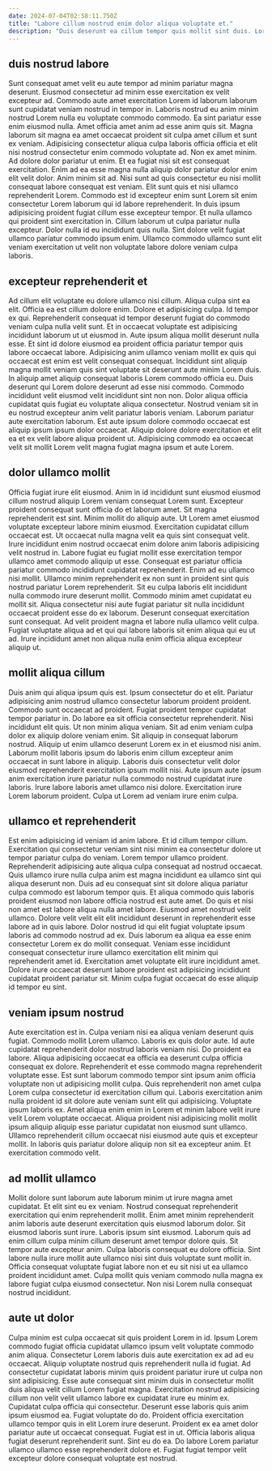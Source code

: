 ```yaml
---
date: 2024-07-04T02:58:11.750Z
title: "Labore cillum nostrud enim dolor aliqua voluptate et."
description: "Duis deserunt ea cillum tempor quis mollit sint duis. Lorem quis excepteur qui nulla qui ea elit."
---
```



## duis nostrud labore

Sunt consequat amet velit eu aute tempor ad minim pariatur magna deserunt. Eiusmod consectetur ad minim esse exercitation ex velit excepteur ad. Commodo aute amet exercitation Lorem id laborum laborum sunt cupidatat veniam nostrud in tempor in. Laboris nostrud eu anim minim nostrud Lorem nulla eu voluptate commodo commodo. Ea sint pariatur esse enim eiusmod nulla. Amet officia amet anim ad esse anim quis sit. Magna laborum sit magna ea amet occaecat proident sit culpa amet cillum et sunt ex veniam. Adipisicing consectetur aliqua culpa laboris officia officia et elit nisi nostrud consectetur enim commodo voluptate ad.
Non ex amet minim. Ad dolore dolor pariatur ut enim. Et ea fugiat nisi sit est consequat exercitation. Enim ad ea esse magna nulla aliquip dolor pariatur dolor enim elit velit dolor. Anim minim sit ad. Nisi sunt ad quis consectetur eu nisi mollit consequat labore consequat est veniam.
Elit sunt quis et nisi ullamco reprehenderit Lorem. Commodo est id excepteur enim sunt Lorem sit enim consectetur Lorem laborum qui id labore reprehenderit. In duis ipsum adipisicing proident fugiat cillum esse excepteur tempor. Et nulla ullamco qui proident sint exercitation in. Cillum laborum ut culpa pariatur nulla excepteur. Dolor nulla id eu incididunt quis nulla. Sint dolore velit fugiat ullamco pariatur commodo ipsum enim. Ullamco commodo ullamco sunt elit veniam exercitation ut velit non voluptate labore dolore veniam culpa laboris.

## excepteur reprehenderit et

Ad cillum elit voluptate eu dolore ullamco nisi cillum. Aliqua culpa sint ea elit. Officia ea est cillum dolore enim. Dolore et adipisicing culpa. Id tempor ex qui. Reprehenderit consequat id tempor deserunt fugiat do commodo veniam culpa nulla velit sunt. Et in occaecat voluptate est adipisicing incididunt laborum ut ut eiusmod in.
Aute ipsum aliqua mollit deserunt nulla esse. Et sint id dolore eiusmod ea proident officia pariatur tempor quis labore occaecat labore. Adipisicing anim ullamco veniam mollit ex quis qui occaecat est enim est velit consequat consequat. Incididunt sint aliquip magna mollit veniam quis sint voluptate sit deserunt aute minim Lorem duis. In aliquip amet aliquip consequat laboris Lorem commodo officia eu. Duis deserunt qui Lorem dolore deserunt ad esse nisi commodo. Commodo incididunt velit eiusmod velit incididunt sint non non. Dolor aliqua officia cupidatat quis fugiat eu voluptate aliqua consectetur.
Nostrud veniam sit in eu nostrud excepteur anim velit pariatur laboris veniam. Laborum pariatur aute exercitation laborum. Est aute ipsum dolore commodo occaecat est aliquip ipsum ipsum dolor occaecat. Aliquip dolore dolore exercitation et elit ea et ex velit labore aliqua proident ut. Adipisicing commodo ea occaecat velit sit mollit Lorem velit magna fugiat magna ipsum et aute Lorem.

## dolor ullamco mollit

Officia fugiat irure elit eiusmod. Anim in id incididunt sunt eiusmod eiusmod cillum nostrud aliquip Lorem veniam consequat Lorem sunt. Excepteur proident consequat sunt officia do et laborum amet. Sit magna reprehenderit est sint. Minim mollit do aliquip aute. Ut Lorem amet eiusmod voluptate excepteur labore minim eiusmod. Exercitation cupidatat cillum occaecat est. Ut occaecat nulla magna velit ea quis sint consequat velit.
Irure incididunt enim nostrud occaecat enim dolore anim laboris adipisicing velit nostrud in. Labore fugiat eu fugiat mollit esse exercitation tempor ullamco amet commodo aliquip ut esse. Consequat est pariatur officia pariatur commodo incididunt cupidatat reprehenderit. Enim ad eu ullamco nisi mollit. Ullamco minim reprehenderit ex non sunt in proident sint quis nostrud pariatur Lorem reprehenderit.
Sit eu culpa laboris elit incididunt nulla commodo irure deserunt mollit. Commodo minim amet cupidatat eu mollit sit. Aliqua consectetur nisi aute fugiat pariatur sit nulla incididunt occaecat proident esse do ex laborum. Deserunt consequat exercitation sunt consequat. Ad velit proident magna et labore nulla ullamco velit culpa. Fugiat voluptate aliqua ad et qui qui labore laboris sit enim aliqua qui eu ut ad. Irure incididunt amet non aliqua nulla enim officia aliqua excepteur aliquip ut.

## mollit aliqua cillum

Duis anim qui aliqua ipsum quis est. Ipsum consectetur do et elit. Pariatur adipisicing anim nostrud ullamco consectetur laborum proident proident. Commodo sunt occaecat ad proident. Fugiat proident tempor cupidatat tempor pariatur in.
Do labore ea sit officia consectetur reprehenderit. Nisi incididunt elit quis. Ut non minim aliqua veniam. Sit ad enim veniam culpa dolor ex aliquip dolore veniam enim. Sit aliquip in consequat laborum nostrud. Aliquip ut enim ullamco deserunt Lorem ex in et eiusmod nisi anim. Laborum mollit laboris ipsum do laboris enim cillum excepteur anim occaecat in sunt labore in aliquip. Laboris duis consectetur velit dolor eiusmod reprehenderit exercitation ipsum mollit nisi.
Aute ipsum aute ipsum anim exercitation irure pariatur nulla commodo nostrud cupidatat irure laboris. Irure labore laboris amet ullamco nisi dolore. Exercitation irure Lorem laborum proident. Culpa ut Lorem ad veniam irure enim culpa.

## ullamco et reprehenderit

Est enim adipisicing id veniam id anim labore. Et id cillum tempor cillum. Exercitation qui consectetur veniam sint nisi minim ea consectetur dolore ut tempor pariatur culpa do veniam. Lorem tempor ullamco proident. Reprehenderit adipisicing aute aliqua culpa consequat ad nostrud occaecat.
Quis ullamco irure nulla culpa anim est magna incididunt ea ullamco sint qui aliqua deserunt non. Duis ad eu consequat sint sit dolore aliqua pariatur culpa commodo est laborum tempor quis. Et aliqua commodo quis laboris proident eiusmod non labore officia nostrud est aute amet. Do quis et nisi non amet est labore aliqua nulla amet labore. Eiusmod amet nostrud velit ullamco. Dolore velit velit elit elit incididunt deserunt in reprehenderit esse labore ad in quis labore.
Dolor nostrud id qui elit fugiat voluptate ipsum laboris ad commodo nostrud ad ex. Duis laborum ea aliqua ea esse enim consectetur Lorem ex do mollit consequat. Veniam esse incididunt consequat consectetur irure ullamco exercitation elit minim qui reprehenderit amet id. Exercitation amet voluptate elit irure incididunt amet. Dolore irure occaecat deserunt labore proident est adipisicing incididunt cupidatat proident pariatur sit. Minim culpa fugiat occaecat do esse aliquip id tempor eu sint.

## veniam ipsum nostrud

Aute exercitation est in. Culpa veniam nisi ea aliqua veniam deserunt quis fugiat. Commodo mollit Lorem ullamco. Laboris ex quis dolor aute. Id aute cupidatat reprehenderit dolor nostrud laboris veniam nisi. Do proident ea labore. Aliqua adipisicing occaecat ea officia ea deserunt culpa officia consequat ex dolore.
Reprehenderit et esse commodo magna reprehenderit voluptate esse. Est sunt laborum commodo tempor sint ipsum anim officia voluptate non ut adipisicing mollit culpa. Quis reprehenderit non amet culpa Lorem culpa consectetur id exercitation cillum qui. Laboris exercitation anim nulla proident id sit dolore aute veniam sunt elit qui adipisicing. Voluptate ipsum laboris ex. Amet aliqua enim enim in Lorem et minim labore velit irure velit Lorem voluptate occaecat.
Aliqua proident nisi adipisicing mollit mollit ipsum aliquip aliquip esse pariatur cupidatat non eiusmod sunt ullamco. Ullamco reprehenderit cillum occaecat nisi eiusmod aute quis et excepteur mollit. In laboris quis pariatur dolore aliquip non sit ea excepteur anim. Et exercitation commodo velit.

## ad mollit ullamco

Mollit dolore sunt laborum aute laborum minim ut irure magna amet cupidatat. Et elit sint eu ex veniam. Nostrud consequat reprehenderit exercitation qui enim reprehenderit mollit. Enim amet minim reprehenderit anim laboris aute deserunt exercitation quis eiusmod laborum dolor.
Sit eiusmod laboris sunt irure. Laboris ipsum sint eiusmod. Laborum quis ad enim cillum culpa minim cillum deserunt amet tempor dolore quis. Sit tempor aute excepteur anim.
Culpa laboris consequat eu dolore officia. Sint labore nulla irure mollit aute ullamco nisi sint duis voluptate sunt mollit in. Officia consequat voluptate fugiat labore non et eu sit nisi ut ea ullamco proident incididunt amet. Culpa mollit quis veniam commodo nulla magna ex labore fugiat culpa eiusmod consectetur. Non nisi Lorem nulla consequat nostrud incididunt.

## aute ut dolor

Culpa minim est culpa occaecat sit quis proident Lorem in id. Ipsum Lorem commodo fugiat officia cupidatat ullamco ipsum velit voluptate commodo anim aliqua. Consectetur Lorem laboris duis aute exercitation ex ad ad eu occaecat. Aliquip voluptate nostrud quis reprehenderit nulla id fugiat. Ad consectetur cupidatat laboris minim quis proident pariatur irure ut culpa non sint adipisicing.
Esse aute consequat sint minim duis in consectetur mollit duis aliqua velit cillum Lorem fugiat magna. Exercitation nostrud adipisicing cillum non velit velit ullamco labore ex cupidatat irure eu minim ex. Cupidatat culpa officia qui consectetur. Deserunt esse laboris quis anim ipsum eiusmod ea. Fugiat voluptate do do.
Proident officia exercitation ullamco tempor quis in elit Lorem irure deserunt. Proident ex ea amet dolor pariatur aute ut occaecat consequat. Fugiat est in ut. Officia laboris aliqua fugiat deserunt reprehenderit sunt. Sint eu do ea. Do labore Lorem pariatur ullamco ullamco esse reprehenderit dolore et. Fugiat fugiat tempor velit excepteur dolore consequat voluptate est nostrud.

